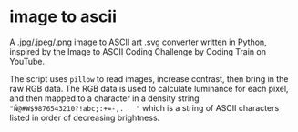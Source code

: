 # image to ascii
A .jpg/.jpeg/.png image to ASCII art .svg converter written in Python, inspired by the Image to ASCII Coding Challenge by Coding Train on YouTube.

The script uses `pillow` to read images, increase contrast, then bring in the raw RGB data. 
The RGB data is used to calculate luminance for each pixel, and then mapped to a character in a density string
`"Ñ@#W$9876543210?!abc;:+=-,.   "` which is a string of ASCII characters listed in order of decreasing brightness.

